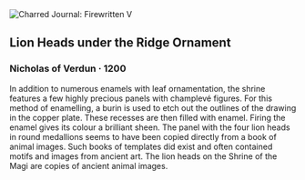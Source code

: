 <div class="artwork-of-the-day">
  <div class="container">
    <div class="img-wrapper">
      <img
        src="https://uploads6.wikiart.org/images/nicholas-of-verdun/lion-heads-under-the-ridge-ornament.jpg"
        alt="Charred Journal: Firewritten V" />
    </div>
    <div class="artwork-detail">
      <div class="artwork-origin"> 
        <h2 class="artwork-name">Lion Heads under the Ridge Ornament</h2>
        <h3 class="artist">
          Nicholas of Verdun
                    ·  1200
        </h3>
      </div>
      <p class="description">
        <span class="artwork-description-text ng-binding" ng-bind-html="viewModel.ArtworkOfTheDay.Description | unsafe">In addition to numerous enamels with leaf ornamentation, the shrine features a few highly precious panels with champlevé figures. For this method of enamelling, a burin is used to etch out the outlines of the drawing in the copper plate. These recesses are then filled with enamel. Firing the enamel gives its colour a brilliant sheen. The panel with the four lion heads in round medallions seems to have been copied directly from a book of animal images. Such books of templates did exist and often contained motifs and images from ancient art. The lion heads on the Shrine of the Magi are copies of ancient animal images.</span>
                        <div class="text-shadow-container" ng-show="showShadow" style=""></div>
      </p>
    </div>
  </div>

</div>
